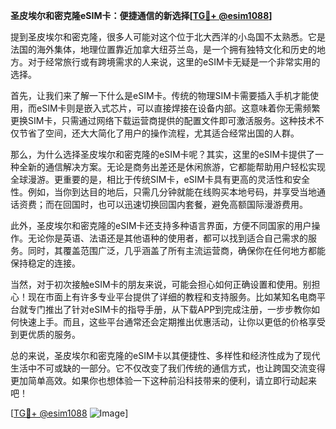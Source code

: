 **圣皮埃尔和密克隆eSIM卡：便捷通信的新选择[[TG💪+ @esim1088](https://t.me/s/esim1088)]**

提到圣皮埃尔和密克隆，很多人可能对这个位于北大西洋的小岛国不太熟悉。它是法国的海外集体，地理位置靠近加拿大纽芬兰岛，是一个拥有独特文化和历史的地方。对于经常旅行或有跨境需求的人来说，这里的eSIM卡无疑是一个非常实用的选择。

首先，让我们来了解一下什么是eSIM卡。传统的物理SIM卡需要插入手机才能使用，而eSIM卡则是嵌入式芯片，可以直接焊接在设备内部。这意味着你无需频繁更换SIM卡，只需通过网络下载运营商提供的配置文件即可激活服务。这种技术不仅节省了空间，还大大简化了用户的操作流程，尤其适合经常出国的人群。

那么，为什么选择圣皮埃尔和密克隆的eSIM卡呢？其实，这里的eSIM卡提供了一种全新的通信解决方案。无论是商务出差还是休闲旅游，它都能帮助用户轻松实现全球漫游。更重要的是，相比于传统SIM卡，eSIM卡具有更高的灵活性和安全性。例如，当你到达目的地后，只需几分钟就能在线购买本地号码，并享受当地通话资费；而在回国时，也可以迅速切换回国内套餐，避免高额国际漫游费用。

此外，圣皮埃尔和密克隆的eSIM卡还支持多种语言界面，方便不同国家的用户操作。无论你是英语、法语还是其他语种的使用者，都可以找到适合自己需求的服务。同时，其覆盖范围广泛，几乎涵盖了所有主流运营商，确保你在任何地方都能保持稳定的连接。

当然，对于初次接触eSIM卡的朋友来说，可能会担心如何正确设置和使用。别担心！现在市面上有许多专业平台提供了详细的教程和支持服务。比如某知名电商平台就专门推出了针对eSIM卡的指导手册，从下载APP到完成注册，一步步教你如何快速上手。而且，这些平台通常还会定期推出优惠活动，让你以更低的价格享受到更优质的服务。

总的来说，圣皮埃尔和密克隆的eSIM卡以其便捷性、多样性和经济性成为了现代生活中不可或缺的一部分。它不仅改变了我们传统的通信方式，也让跨国交流变得更加简单高效。如果你也想体验一下这种前沿科技带来的便利，请立即行动起来吧！

[[TG💪+ @esim1088](https://t.me/s/esim1088) ![Image](https://i.postimg.cc/4NQfJmqS/Snipaste-2025-05-13-00-14-12.png)]